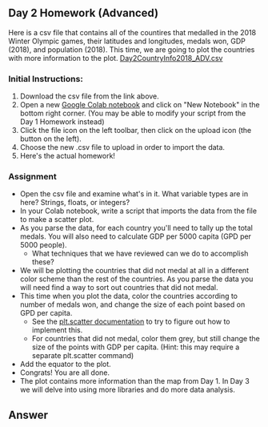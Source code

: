 ## Day 2 Homework (Advanced)

Here is a csv file that contains all of the countires that medalled in the 2018 Winter Olympic games, their latitudes and longitudes, medals won, GDP (2018), and population (2018). This time, we are going to plot the countries with more information to the plot.
[Day2CountryInfo2018_ADV.csv](https://ucd-python-bootcamp.github.io/Bootcamp-2021/HW_files/Day2CountryInfo2018_ADV.csv) 

### Initial Instructions:
  1. Download the csv file from the link above. 
  2. Open a new [Google Colab notebook](https://colab.research.google.com/) and click on "New Notebook" in the bottom right corner. (You may be able to modify your script from the Day 1 Homework instead)
  3. Click the file icon on the left toolbar, then click on the upload icon (the button on the left).
  4. Choose the new .csv file to upload in order to import the data.
  5. Here's the actual homework!
  
### Assignment
  - Open the csv file and examine what's in it. What variable types are in here? Strings, floats, or integers? 
  - In your Colab notebook, write a script that imports the data from the file to make a scatter plot.
  - As you parse the data, for each country you'll need to tally up the total medals. You will also need to calculate GDP per 5000 capita (GPD per 5000 people).
    - What techniques that we have reviewed can we do to accomplish these?
  - We will be plotting the countries that did not medal at all in a different color scheme than the rest of the countries. As you parse the data you will need find a way to sort out countries that did not medal.
  - This time when you plot the data, color the countries according to number of medals won, and change the size of each point based on GPD per capita.
    - See the [plt.scatter documentation](https://matplotlib.org/stable/api/_as_gen/matplotlib.pyplot.scatter.html) to try to figure out how to implement this.
    - For countries that did not medal, color them grey, but still change the size of the points with GDP per capita. (Hint: this may require a separate plt.scatter command)
  - Add the equator to the plot.
  - Congrats! You are all done.
  - The plot contains more information than the map from Day 1. In Day 3 we will delve into using more libraries and do more data analysis.

  
## Answer

